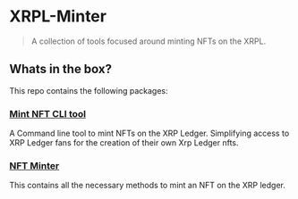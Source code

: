 # XRPL-Minter

> A collection of tools focused around minting NFTs on the XRPL.

## Whats in the box?

This repo contains the following packages:

### [Mint NFT CLI tool](./packages/cli/README.md)

A Command line tool to mint NFTs on the XRP Ledger. Simplifying access to XRP Ledger fans for the creation of their own Xrp Ledger nfts.

### [NFT Minter](./packages/xrpl-nft/README.md)

This contains all the necessary methods to mint an NFT on the XRP ledger.
